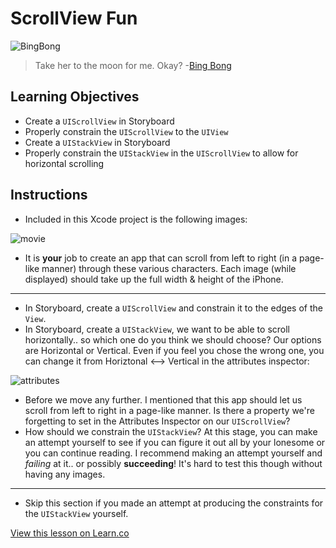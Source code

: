 # ScrollView Fun

![BingBong](http://i.imgur.com/J3e7N2Y.jpg?1)  

> Take her to the moon for me. Okay? -[Bing Bong](http://disney.wikia.com/wiki/Bing_Bong)
 

## Learning Objectives

* Create a `UIScrollView` in Storyboard
* Properly constrain the `UIScrollView` to the `UIView`
* Create a `UIStackView` in Storyboard
* Properly constrain the `UIStackView` in the `UIScrollView` to allow for horizontal scrolling


## Instructions

*  Included in this Xcode project is the following images:

![movie](http://i.imgur.com/sfAd9md.jpg?1)

* It is **your** job to create an app that can scroll from left to right (in a page-like manner) through these various characters. Each image (while displayed) should take up the full width & height of the iPhone.

---
* In Storyboard, create a `UIScrollView` and constrain it to the edges of the `View`.
* In Storyboard, create a `UIStackView`, we want to be able to scroll horizontally.. so which one do you think we should choose? Our options are Horizontal or Vertical. Even if you feel you chose the wrong one, you can change it from Horiztonal <--> Vertical in the attributes inspector:

![attributes](http://i.imgur.com/dtfnpZ9.png?1)

* Before we move any further. I mentioned that this app should let us scroll from left to right in a page-like manner. Is there a property we're forgetting to set in the Attributes Inspector on our `UIScrollView`?
* How should we constrain the `UIStackView`? At this stage, you can make an attempt yourself to see if you can figure it out all by your lonesome or you can continue reading. I recommend making an attempt yourself and *failing* at it.. or possibly **succeeding**! It's hard to test this though without having any images.

----

* Skip this section if you made an attempt at producing the constraints for the `UIStackView` yourself.


<a href='https://learn.co/lessons/ScrollViews' data-visibility='hidden'>View this lesson on Learn.co</a>
